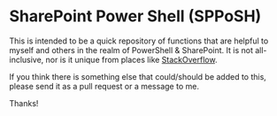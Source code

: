 # SharePoint Power Shell (SPPoSH)

This is intended to be a quick repository of functions that are helpful to myself and others in the realm of PowerShell & SharePoint. It is not all-inclusive, nor is it unique from places like [StackOverflow](http://stackoverflow.com/questions/tagged/sharepoint).

If you think there is something else that could/should be added to this, please send it as a pull request or a message to me.

Thanks!


